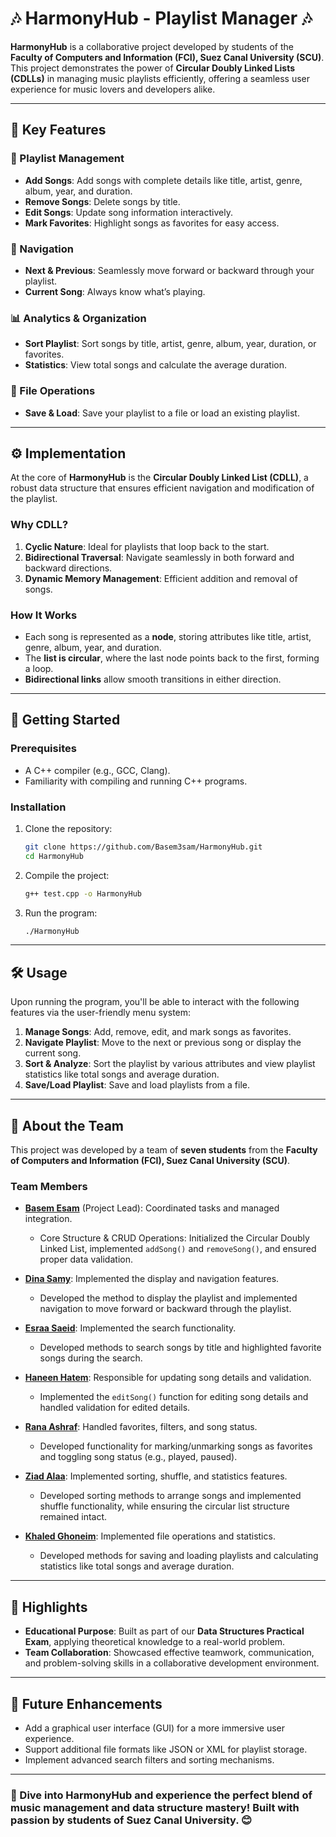 # 🎶 HarmonyHub - Playlist Manager 🎶  

**HarmonyHub** is a collaborative project developed by students of the **Faculty of Computers and Information (FCI), Suez Canal University (SCU)**. This project demonstrates the power of **Circular Doubly Linked Lists (CDLLs)** in managing music playlists efficiently, offering a seamless user experience for music lovers and developers alike.

---

## 🌟 Key Features  

### 🎼 Playlist Management  
- **Add Songs**: Add songs with complete details like title, artist, genre, album, year, and duration.  
- **Remove Songs**: Delete songs by title.  
- **Edit Songs**: Update song information interactively.  
- **Mark Favorites**: Highlight songs as favorites for easy access.  

### 🔀 Navigation  
- **Next & Previous**: Seamlessly move forward or backward through your playlist.  
- **Current Song**: Always know what’s playing.  

### 📊 Analytics & Organization  
- **Sort Playlist**: Sort songs by title, artist, genre, album, year, duration, or favorites.  
- **Statistics**: View total songs and calculate the average duration.  

### 💾 File Operations  
- **Save & Load**: Save your playlist to a file or load an existing playlist.  

---

## ⚙️ Implementation  

At the core of **HarmonyHub** is the **Circular Doubly Linked List (CDLL)**, a robust data structure that ensures efficient navigation and modification of the playlist.  

### Why CDLL?  
1. **Cyclic Nature**: Ideal for playlists that loop back to the start.  
2. **Bidirectional Traversal**: Navigate seamlessly in both forward and backward directions.  
3. **Dynamic Memory Management**: Efficient addition and removal of songs.  

### How It Works  
- Each song is represented as a **node**, storing attributes like title, artist, genre, album, year, and duration.  
- The **list is circular**, where the last node points back to the first, forming a loop.  
- **Bidirectional links** allow smooth transitions in either direction.  

---

## 🚀 Getting Started  

### Prerequisites  
- A C++ compiler (e.g., GCC, Clang).  
- Familiarity with compiling and running C++ programs.  

### Installation  
1. Clone the repository:  
   ```bash
   git clone https://github.com/Basem3sam/HarmonyHub.git  
   cd HarmonyHub
2. Compile the project:
   ```bash
   g++ test.cpp -o HarmonyHub
3. Run the program:
   ```bash  
   ./HarmonyHub  

---

## 🛠️ Usage  

Upon running the program, you'll be able to interact with the following features via the user-friendly menu system:  

1. **Manage Songs**: Add, remove, edit, and mark songs as favorites.  
2. **Navigate Playlist**: Move to the next or previous song or display the current song.  
3. **Sort & Analyze**: Sort the playlist by various attributes and view playlist statistics like total songs and average duration.  
4. **Save/Load Playlist**: Save and load playlists from a file.  

---

## 👥 About the Team  

This project was developed by a team of **seven students** from the **Faculty of Computers and Information (FCI), Suez Canal University (SCU)**.  

### Team Members  
- **[Basem Esam](https://github.com/Basem3sam)** (Project Lead): Coordinated tasks and managed integration.  
  - Core Structure & CRUD Operations: Initialized the Circular Doubly Linked List, implemented `addSong()` and `removeSong()`, and ensured proper data validation.

- **[Dina Samy](https://github.com/DinaSamy5)**: Implemented the display and navigation features.  
  - Developed the method to display the playlist and implemented navigation to move forward or backward through the playlist.

- **[Esraa Saeid](https://github.com/esraasaeid8090)**: Implemented the search functionality.  
  - Developed methods to search songs by title and highlighted favorite songs during the search.

- **[Haneen Hatem](https://github.com/HaneenHaatem)**: Responsible for updating song details and validation.  
  - Implemented the `editSong()` function for editing song details and handled validation for edited details.

- **[Rana Ashraf](https://github.com/rana8-long)**: Handled favorites, filters, and song status.  
  - Developed functionality for marking/unmarking songs as favorites and toggling song status (e.g., played, paused).

- **[Ziad Alaa](https://github.com/ZiadAlaa984)**: Implemented sorting, shuffle, and statistics features.  
  - Developed sorting methods to arrange songs and implemented shuffle functionality, while ensuring the circular list structure remained intact.

- **[Khaled Ghoneim](https://github.com/Khaled01090)**: Implemented file operations and statistics.  
  - Developed methods for saving and loading playlists and calculating statistics like total songs and average duration.

---

## 🌟 Highlights  

- **Educational Purpose**: Built as part of our **Data Structures Practical Exam**, applying theoretical knowledge to a real-world problem.  
- **Team Collaboration**: Showcased effective teamwork, communication, and problem-solving skills in a collaborative development environment.  

---

## 🔧 Future Enhancements  

- Add a graphical user interface (GUI) for a more immersive user experience.  
- Support additional file formats like JSON or XML for playlist storage.  
- Implement advanced search filters and sorting mechanisms.  

---

### 🎵 Dive into **HarmonyHub** and experience the perfect blend of music management and data structure mastery! Built with passion by students of Suez Canal University. 😊

